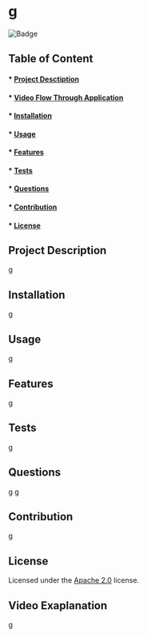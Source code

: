 

# g

![Badge](https://img.shields.io/badge/license-Apache2.0-green?style=plastic&logo=appveyor)

## Table of Content
#### * [Project Desctiption](#description)
#### * [Video Flow Through Application](#video)
#### * [Installation](#installation)
#### * [Usage](#usage)
#### * [Features](#features)
#### * [Tests](#tests)
#### * [Questions](#questions)
#### * [Contribution](#contribution)
#### * [License](#license)

## Project Description
g

## Installation
g

## Usage
g

## Features
g

## Tests
g

## Questions
g
g

## Contribution
g

## License
Licensed under the [Apache 2.0](https://choosealicense.com/licenses/apache-2.0/) license.

## Video Exaplanation
g

  